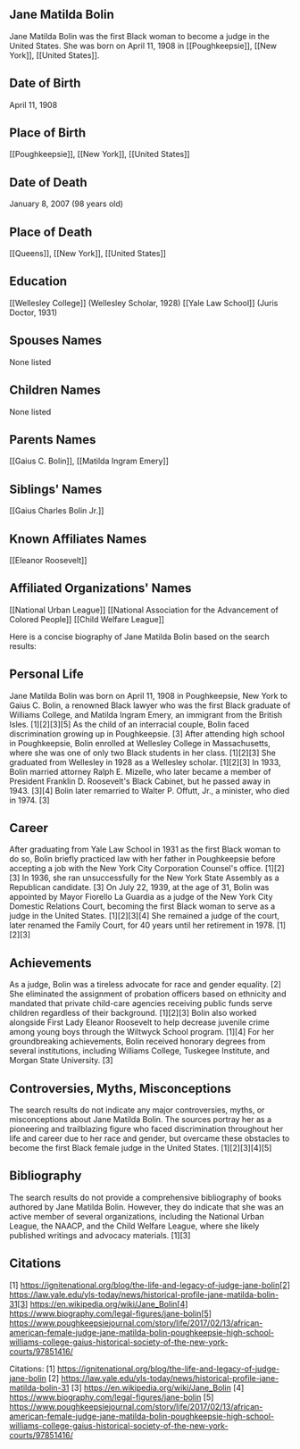 ## Jane Matilda Bolin

Jane Matilda Bolin was the first Black woman to become a judge in the United States. She was born on April 11, 1908 in [[Poughkeepsie]], [[New York]], [[United States]].

## Date of Birth
April 11, 1908

## Place of Birth
[[Poughkeepsie]], [[New York]], [[United States]]

## Date of Death
January 8, 2007 (98 years old)

## Place of Death
[[Queens]], [[New York]], [[United States]]

## Education
[[Wellesley College]] (Wellesley Scholar, 1928)
[[Yale Law School]] (Juris Doctor, 1931)

## Spouses Names
None listed

## Children Names
None listed

## Parents Names
[[Gaius C. Bolin]], [[Matilda Ingram Emery]]

## Siblings' Names
[[Gaius Charles Bolin Jr.]]

## Known Affiliates Names
[[Eleanor Roosevelt]]

## Affiliated Organizations' Names
[[National Urban League]]
[[National Association for the Advancement of Colored People]]
[[Child Welfare League]]

Here is a concise biography of Jane Matilda Bolin based on the search results:

## Personal Life
Jane Matilda Bolin was born on April 11, 1908 in Poughkeepsie, New York to Gaius C. Bolin, a renowned Black lawyer who was the first Black graduate of Williams College, and Matilda Ingram Emery, an immigrant from the British Isles. [1][2][3][5] As the child of an interracial couple, Bolin faced discrimination growing up in Poughkeepsie. [3] After attending high school in Poughkeepsie, Bolin enrolled at Wellesley College in Massachusetts, where she was one of only two Black students in her class. [1][2][3] She graduated from Wellesley in 1928 as a Wellesley scholar. [1][2][3] In 1933, Bolin married attorney Ralph E. Mizelle, who later became a member of President Franklin D. Roosevelt's Black Cabinet, but he passed away in 1943. [3][4] Bolin later remarried to Walter P. Offutt, Jr., a minister, who died in 1974. [3]

## Career
After graduating from Yale Law School in 1931 as the first Black woman to do so, Bolin briefly practiced law with her father in Poughkeepsie before accepting a job with the New York City Corporation Counsel's office. [1][2][3] In 1936, she ran unsuccessfully for the New York State Assembly as a Republican candidate. [3] On July 22, 1939, at the age of 31, Bolin was appointed by Mayor Fiorello La Guardia as a judge of the New York City Domestic Relations Court, becoming the first Black woman to serve as a judge in the United States. [1][2][3][4] She remained a judge of the court, later renamed the Family Court, for 40 years until her retirement in 1978. [1][2][3]

## Achievements
As a judge, Bolin was a tireless advocate for race and gender equality. [2] She eliminated the assignment of probation officers based on ethnicity and mandated that private child-care agencies receiving public funds serve children regardless of their background. [1][2][3] Bolin also worked alongside First Lady Eleanor Roosevelt to help decrease juvenile crime among young boys through the Wiltwyck School program. [1][4] For her groundbreaking achievements, Bolin received honorary degrees from several institutions, including Williams College, Tuskegee Institute, and Morgan State University. [3]

## Controversies, Myths, Misconceptions
The search results do not indicate any major controversies, myths, or misconceptions about Jane Matilda Bolin. The sources portray her as a pioneering and trailblazing figure who faced discrimination throughout her life and career due to her race and gender, but overcame these obstacles to become the first Black female judge in the United States. [1][2][3][4][5]

## Bibliography
The search results do not provide a comprehensive bibliography of books authored by Jane Matilda Bolin. However, they do indicate that she was an active member of several organizations, including the National Urban League, the NAACP, and the Child Welfare League, where she likely published writings and advocacy materials. [1][3]

## Citations
[1] https://ignitenational.org/blog/the-life-and-legacy-of-judge-jane-bolin[2] https://law.yale.edu/yls-today/news/historical-profile-jane-matilda-bolin-31[3] https://en.wikipedia.org/wiki/Jane_Bolin[4] https://www.biography.com/legal-figures/jane-bolin[5] https://www.poughkeepsiejournal.com/story/life/2017/02/13/african-american-female-judge-jane-matilda-bolin-poughkeepsie-high-school-williams-college-gaius-historical-society-of-the-new-york-courts/97851416/

Citations:
[1] https://ignitenational.org/blog/the-life-and-legacy-of-judge-jane-bolin
[2] https://law.yale.edu/yls-today/news/historical-profile-jane-matilda-bolin-31
[3] https://en.wikipedia.org/wiki/Jane_Bolin
[4] https://www.biography.com/legal-figures/jane-bolin
[5] https://www.poughkeepsiejournal.com/story/life/2017/02/13/african-american-female-judge-jane-matilda-bolin-poughkeepsie-high-school-williams-college-gaius-historical-society-of-the-new-york-courts/97851416/